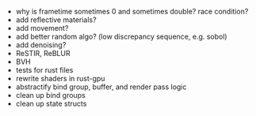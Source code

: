 - why is frametime sometimes 0 and sometimes double? race condition?
- add reflective materials?
- add movement?
- add better random algo? (low discrepancy sequence, e.g. sobol)
- add denoising?
- ReSTIR, ReBLUR
- BVH
- tests for rust files
- rewrite shaders in rust-gpu
- abstractify bind group, buffer, and render pass logic
- clean up bind groups
- clean up state structs
